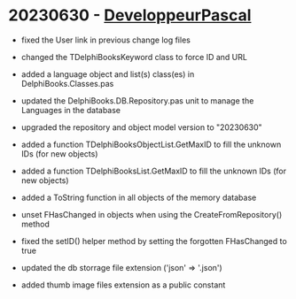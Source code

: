 # 20230630 - [DeveloppeurPascal](https://github.com/DeveloppeurPascal)

* fixed the User link in previous change log files
* changed the TDelphiBooksKeyword class to force ID and URL
* added a language object and list(s) class(es) in DelphiBooks.Classes.pas
* updated the DelphiBooks.DB.Repository.pas unit to manage the Languages in the database
* upgraded the repository and object model version to "20230630"

* added a function TDelphiBooksObjectList<T>.GetMaxID to fill the unknown IDs (for new objects)
* added a function TDelphiBooksList<T>.GetMaxID to fill the unknown IDs (for new objects)
* added a ToString function in all objects of the memory database
* unset FHasChanged in objects when using the CreateFromRepository() method

* fixed the setID() helper method by setting the forgotten FHasChanged to true
* updated the db storrage file extension ('json' => '.json')
* added thumb image files extension as a public constant
